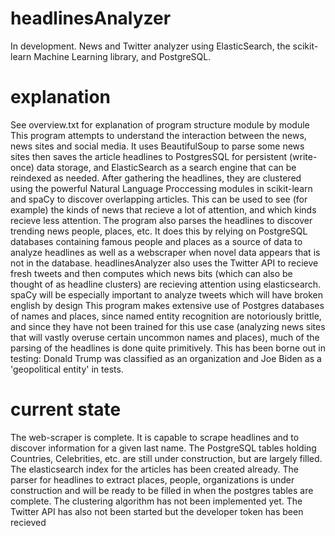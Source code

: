 # headlinesAnalyzer
In development. News and Twitter analyzer using ElasticSearch, the scikit-learn Machine Learning library, and PostgreSQL. 
# explanation
See overview.txt for explanation of program structure module by module
This program attempts to understand the interaction between the news, news sites and social media. It uses BeautifulSoup to parse some news sites then saves the article headlines to PostgresSQL for persistent (write-once) data storage, and ElasticSearch as a search engine that can be reindexed as needed. After gathering the 
headlines, they are clustered using the powerful Natural Language Proccessing modules in scikit-learn and spaCy to discover overlapping articles. This can be used to see (for example) the kinds of news that recieve a lot of attention, and which kinds recieve less attention. The program also parses the headlines to discover trending news people, places, etc. It does this by relying on PostgreSQL databases containing famous people and places as a source of data to analyze headlines as well as a webscraper when novel data appears that is not in the database.
headlinesAnalyzer also uses the Twitter API to recieve fresh tweets and then computes which news bits (which can also be thought of as headline clusters) are recieving attention using elasticsearch. spaCy will be especially important to analyze tweets which will have broken english by design
 This program makes extensive use of Postgres databases of names and places, since named entity recognition are notoriously brittle, and since they have not been trained for this use case (analyzing news sites that will vastly overuse certain uncommon names and places), much of the parsing of the headlines is done quite primitively. This has been borne out in testing: Donald Trump was classified as an organization and Joe Biden as a 'geopolitical entity' in tests.
# current state
The web-scraper is complete. It is capable to scrape headlines and to discover information for a given last name. The PostgreSQL tables holding Countries, Celebrities, etc. are still under construction, but are largely filled. The elasticsearch index for the articles has been created already. The parser for headlines to extract places, people, organizations is under construction and will be ready to be filled in when the postgres tables are complete. The clustering algorithm has not been implemented yet. The Twitter API has also not been started but the developer token has been recieved
